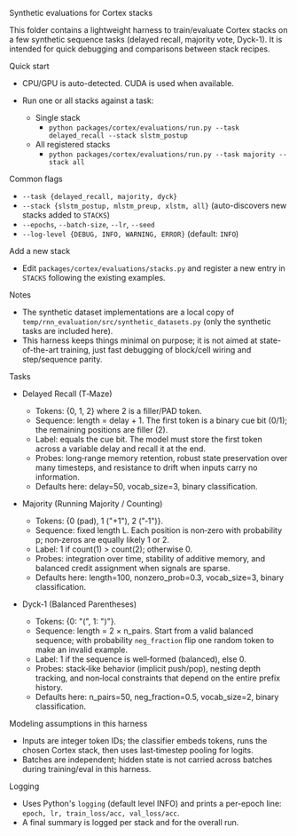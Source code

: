 Synthetic evaluations for Cortex stacks

This folder contains a lightweight harness to train/evaluate Cortex stacks on a few synthetic sequence tasks (delayed recall, majority vote, Dyck-1). It is intended for quick debugging and comparisons between stack recipes.

Quick start
- CPU/GPU is auto-detected. CUDA is used when available.
- Run one or all stacks against a task:

  - Single stack
    - `python packages/cortex/evaluations/run.py --task delayed_recall --stack slstm_postup`
  - All registered stacks
    - `python packages/cortex/evaluations/run.py --task majority --stack all`

Common flags
- `--task {delayed_recall, majority, dyck}`
- `--stack {slstm_postup, mlstm_preup, xlstm, all}` (auto-discovers new stacks added to `STACKS`)
- `--epochs`, `--batch-size`, `--lr`, `--seed`
- `--log-level {DEBUG, INFO, WARNING, ERROR}` (default: `INFO`)

Add a new stack
- Edit `packages/cortex/evaluations/stacks.py` and register a new entry in `STACKS` following the existing examples.

Notes
- The synthetic dataset implementations are a local copy of `temp/rnn_evaluation/src/synthetic_datasets.py` (only the synthetic tasks are included here).
- This harness keeps things minimal on purpose; it is not aimed at state-of-the-art training, just fast debugging of block/cell wiring and step/sequence parity.

Tasks
- Delayed Recall (T‑Maze)
  - Tokens: {0, 1, 2} where 2 is a filler/PAD token.
  - Sequence: length = delay + 1. The first token is a binary cue bit (0/1); the remaining positions are filler (2).
  - Label: equals the cue bit. The model must store the first token across a variable delay and recall it at the end.
  - Probes: long‑range memory retention, robust state preservation over many timesteps, and resistance to drift when inputs carry no information.
  - Defaults here: delay=50, vocab_size=3, binary classification.

- Majority (Running Majority / Counting)
  - Tokens: {0 (pad), 1 ("+1"), 2 ("‑1")}.
  - Sequence: fixed length L. Each position is non‑zero with probability p; non‑zeros are equally likely 1 or 2.
  - Label: 1 if count(1) > count(2); otherwise 0.
  - Probes: integration over time, stability of additive memory, and balanced credit assignment when signals are sparse.
  - Defaults here: length=100, nonzero_prob=0.3, vocab_size=3, binary classification.

- Dyck‑1 (Balanced Parentheses)
  - Tokens: {0: "(", 1: ")"}.
  - Sequence: length = 2 × n_pairs. Start from a valid balanced sequence; with probability `neg_fraction` flip one random token to make an invalid example.
  - Label: 1 if the sequence is well‑formed (balanced), else 0.
  - Probes: stack‑like behavior (implicit push/pop), nesting depth tracking, and non‑local constraints that depend on the entire prefix history.
  - Defaults here: n_pairs=50, neg_fraction=0.5, vocab_size=2, binary classification.

Modeling assumptions in this harness
- Inputs are integer token IDs; the classifier embeds tokens, runs the chosen Cortex stack, then uses last‑timestep pooling for logits.
- Batches are independent; hidden state is not carried across batches during training/eval in this harness.

Logging
- Uses Python's `logging` (default level INFO) and prints a per-epoch line: `epoch, lr, train_loss/acc, val_loss/acc`.
- A final summary is logged per stack and for the overall run.
